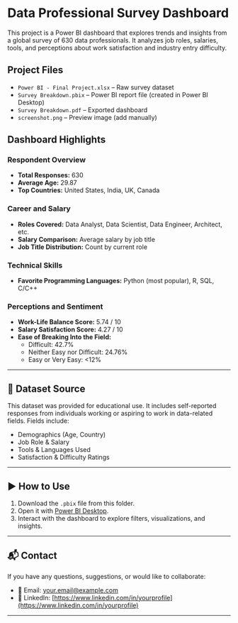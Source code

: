 # Data Professional Survey Dashboard

This project is a Power BI dashboard that explores trends and insights from a global survey of 630 data professionals. It analyzes job roles, salaries, tools, and perceptions about work satisfaction and industry entry difficulty.

## Project Files

- `Power BI - Final Project.xlsx` – Raw survey dataset
- `Survey Breakdown.pbix` – Power BI report file (created in Power BI Desktop)
- `Survey Breakdown.pdf` – Exported dashboard
- `screenshot.png` – Preview image (add manually)


## Dashboard Highlights

### Respondent Overview
- **Total Responses:** 630
- **Average Age:** 29.87
- **Top Countries:** United States, India, UK, Canada

### Career and Salary
- **Roles Covered:** Data Analyst, Data Scientist, Data Engineer, Architect, etc.
- **Salary Comparison:** Average salary by job title
- **Job Title Distribution:** Count by current role

### Technical Skills
- **Favorite Programming Languages:** Python (most popular), R, SQL, C/C++

### Perceptions and Sentiment
- **Work-Life Balance Score:** 5.74 / 10
- **Salary Satisfaction Score:** 4.27 / 10
- **Ease of Breaking Into the Field:**
  - Difficult: 42.7%
  - Neither Easy nor Difficult: 24.76%
  - Easy or Very Easy: <12%

---

## 🧪 Dataset Source

This dataset was provided for educational use. It includes self-reported responses from individuals working or aspiring to work in data-related fields. Fields include:
- Demographics (Age, Country)
- Job Role & Salary
- Tools & Languages Used
- Satisfaction & Difficulty Ratings

---

## ▶️ How to Use

1. Download the `.pbix` file from this folder.
2. Open it with [Power BI Desktop](https://powerbi.microsoft.com/desktop/).
3. Interact with the dashboard to explore filters, visualizations, and insights.

---

## 📬 Contact

If you have any questions, suggestions, or would like to collaborate:

- 📧 Email: [your.email@example.com](mailto:your.email@example.com)
- 💼 LinkedIn: [https://www.linkedin.com/in/yourprofile](https://www.linkedin.com/in/yourprofile)

---


